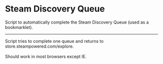 # Steam Discovery Queue
Script to automatically complete the Steam Discovery Queue (used as a bookmarklet).

---

Script tries to complete one queue and returns to store.steampowered.com/explore.\
\
Should work in most browsers except IE.
